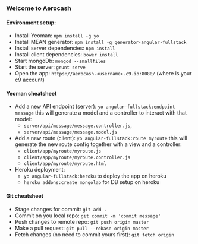 ### Welcome to Aerocash

#### Environment setup:

* Install Yeoman: `npm install -g yo`
* Install MEAN generator: `npm install -g generator-angular-fullstack`
* Install server dependencies: `npm install`
* Install client dependencies: `bower install`
* Start mongoDb: `mongod --smallfiles`
* Start the server: `grunt serve`
* Open the app: `https://aerocash-<username>.c9.io:8080/` (where <username> is your c9 account)

#### Yeoman cheatsheet  
* Add a new API endpoint (server): `yo angular-fullstack:endpoint message` this will generate a model and a controller to interact with that model:
  * `server/api/message/message.controller.js`, 
  * `server/api/message/message.model.js`
* Add a new route (client): `yo angular-fullstack:route myroute` this will generate the new route config together with a view and a controller:
  * `client/app/myroute/myroute.js`
  * `client/app/myroute/myroute.controller.js`
  * `client/app/myroute/myroute.html`
* Heroku deployment:
  * `yo angular-fullstack:heroku` to deploy the app on heroku
  * `heroku addons:create mongolab` for DB setup on heroku
  
#### Git cheatsheet
  * Stage changes for commit: `git add .`
  * Commit on you local repo: `git commit -m 'commit message'`
  * Push changes to remote repo: `git push origin master`
  * Make a pull request: `git pull --rebase origin master` 
  * Fetch changes (no need to commit yours first): `git fetch origin`
